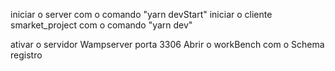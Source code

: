 iniciar o server com o comando "yarn devStart"
iniciar o cliente smarket_project com o comando "yarn dev"

ativar o servidor Wampserver porta 3306
Abrir o workBench com o Schema registro